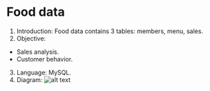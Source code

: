 # Food data

1. Introduction: Food data contains 3 tables: members, menu, sales.
2. Objective:
- Sales analysis.
- Customer behavior.
3. Language: MySQL.
4. Diagram:
![alt text](http://url/to/img.png)